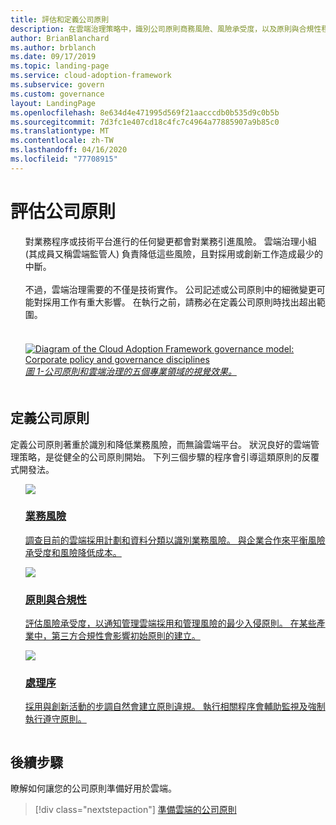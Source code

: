 ```yaml
---
title: 評估和定義公司原則
description: 在雲端治理策略中，識別公司原則商務風險、風險承受度，以及原則與合規性程式。
author: BrianBlanchard
ms.author: brblanch
ms.date: 09/17/2019
ms.topic: landing-page
ms.service: cloud-adoption-framework
ms.subservice: govern
ms.custom: governance
layout: LandingPage
ms.openlocfilehash: 8e634d4e471995d569f21aacccdb0b535d9c0b5b
ms.sourcegitcommit: 7d3fc1e407cd18c4fc7c4964a77885907a9b85c0
ms.translationtype: MT
ms.contentlocale: zh-TW
ms.lasthandoff: 04/16/2020
ms.locfileid: "77708915"
---
```

# <a name="evaluate-corporate-policy"></a>評估公司原則

<!-- markdownlint-disable MD033 -->

<ul class="panelContent cardsI">
<li style="display: flex; flex-direction: column;">
    <div class="cardSize">
        <div class="cardPadding" style="padding-bottom:10px;">
            <div class="card" style="padding-bottom:10px;">
                <div class="cardText" style="padding-left:0px;">
對業務程序或技術平台進行的任何變更都會對業務引進風險。 雲端治理小組 (其成員又稱雲端監管人) 負責降低這些風險，且對採用或創新工作造成最少的中斷。<br/><br/>不過，雲端治理需要的不僅是技術實作。 公司記述或公司原則中的細微變更可能對採用工作有重大影響。 在執行之前，請務必在定義公司原則時找出超出範圍。<br/><br/>
                </div>
            </div>
        </div>
    </div>
</li>
<li style="display: flex; flex-direction: column;">
    <a href="../_images/operational-transformation-govern-highres.png" style="display: flex; flex-direction: column; flex: 1 0 auto;">
        <div class="cardSize">
            <div class="cardPadding" style="padding-bottom:10px;">
                <div class="card" style="padding-bottom:10px;">
                    <div class="cardText" style="padding-left:0px;">
<img src="../_images/operational-transformation-govern-highres.png" alt="Diagram of the Cloud Adoption Framework governance model: Corporate policy and governance disciplines">
<br/>
<i>圖 1-公司原則和雲端治理的五個專業領域的視覺效果。</i>
                    </div>
                </div>
            </div>
        </div>
    </a>
</li>
</ul>

<!-- markdownlint-enable MD033 -->

## <a name="define-corporate-policy"></a>定義公司原則

定義公司原則著重於識別和降低業務風險，而無論雲端平台。 狀況良好的雲端管理策略，是從健全的公司原則開始。 下列三個步驟的程序會引導這類原則的反覆式開發法。

<!-- markdownlint-disable MD033 -->

<ul class="panelContent cardsF">
<li style="display: flex; flex-direction: column;">
    <a href="./policy-compliance/business-risk.md" style="display: flex; flex-direction: column; flex: 1 0 auto;">
        <div class="cardSize" style="flex: 1 0 auto; display: flex;">
            <div class="cardPadding" style="display: flex;">
                <div class="card">
                    <div class="cardImageOuter">
                        <div class="cardImage">
                            <img src="../_images/govern/business-risk.png" class="x-hidden-focus"/>
                        </div>
                    </div>
                    <div class="cardText">
                        <h3>業務風險</h3>
                        <p>調查目前的雲端採用計劃和資料分類以識別業務風險。 與企業合作來平衡風險承受度和風險降低成本。</p>
                    </div>
                </div>
            </div>
        </div>
    </a>
</li>
<li style="display: flex; flex-direction: column;">
    <a href="./policy-compliance/policy-definition.md" style="display: flex; flex-direction: column; flex: 1 0 auto;">
        <div class="cardSize" style="flex: 1 0 auto; display: flex;">
            <div class="cardPadding" style="display: flex;">
                <div class="card">
                    <div class="cardImageOuter">
                        <div class="cardImage">
                            <img src="../_images/govern/corporate-policy.png" class="x-hidden-focus"/>
                        </div>
                    </div>
                    <div class="cardText">
                        <h3>原則與合規性</h3>
                        <p>評估風險承受度，以通知管理雲端採用和管理風險的最少入侵原則。 在某些產業中，第三方合規性會影響初始原則的建立。</p>
                    </div>
                </div>
            </div>
        </div>
    </a>
</li>
<li style="display: flex; flex-direction: column;">
    <a href="./policy-compliance/processes.md" style="display: flex; flex-direction: column; flex: 1 0 auto;">
        <div class="cardSize" style="flex: 1 0 auto; display: flex;">
            <div class="cardPadding" style="display: flex;">
                <div class="card">
                    <div class="cardImageOuter">
                        <div class="cardImage">
                            <img src="../_images/govern/enforcement.png" class="x-hidden-focus"/>
                        </div>
                    </div>
                    <div class="cardText">
                        <h3>處理序</h3>
                        <p>採用與創新活動的步調自然會建立原則違規。 執行相關程序會輔助監視及強制執行遵守原則。</p>
                    </div>
                </div>
            </div>
        </div>
    </a>
</li>
</ul>

<!-- markdownlint-enable MD033 -->

## <a name="next-steps"></a>後續步驟

瞭解如何讓您的公司原則準備好用於雲端。

> [!div class="nextstepaction"]
> [準備雲端的公司原則](./policy-compliance/index.md)
